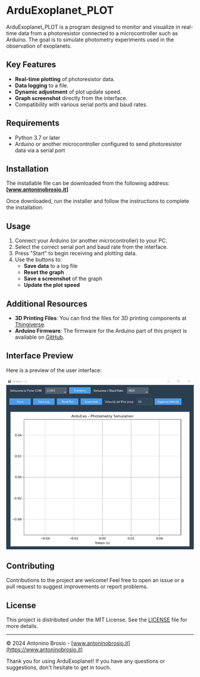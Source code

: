 # ArduExoplanet_PLOT

ArduExoplanet_PLOT is a program designed to monitor and visualize in real-time data from a photoresistor connected to a microcontroller such as Arduino. The goal is to simulate photometry experiments used in the observation of exoplanets.

## Key Features

- **Real-time plotting** of photoresistor data.
- **Data logging** to a file.
- **Dynamic adjustment** of plot update speed.
- **Graph screenshot** directly from the interface.
- Compatibility with various serial ports and baud rates.

## Requirements

- Python 3.7 or later
- Arduino or another microcontroller configured to send photoresistor data via a serial port

## Installation

The installable file can be downloaded from the following address:  
**[www.antoninobrosio.it]**

Once downloaded, run the installer and follow the instructions to complete the installation.

## Usage

1. Connect your Arduino (or another microcontroller) to your PC.
2. Select the correct serial port and baud rate from the interface.
3. Press "Start" to begin receiving and plotting data.
4. Use the buttons to:
   - **Save data** to a log file
   - **Reset the graph**
   - **Save a screenshot** of the graph
   - **Update the plot speed**

## Additional Resources

- **3D Printing Files**: You can find the files for 3D printing components at [Thingiverse](https://www.thingiverse.com/thing:6888870).
- **Arduino Firmware**: The firmware for the Arduino part of this project is available on [GitHub](https://github.com/abrosio/ArduExoplanet).

## Interface Preview

Here is a preview of the user interface:

![Interface Example](ArduExoplanet_plot.png)

## Contributing

Contributions to the project are welcome! Feel free to open an issue or a pull request to suggest improvements or report problems.

## License

This project is distributed under the MIT License. See the [LICENSE](LICENSE) file for more details.

---

© 2024 Antonino Brosio - [www.antoninobrosio.it](https://www.antoninobrosio.it)

Thank you for using ArduExoplanet! If you have any questions or suggestions, don't hesitate to get in touch.

